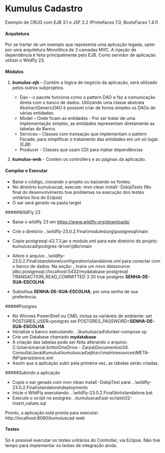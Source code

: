# Kumulus Cadastro
Exemplo de CRUD com EJB 3.1 e JSF 2.2 (Primefaces 7.0, BootsFaces 1.4.1)

#### Arquitetura
Por se trartar de um exemplo que representa uma aplicação legada, optei por uma arquitetura Monolítica de 3 camadas MVC.
A injeção de dependência é feita principalmente pelo EJB.
Como servidor de aplicação utilizei o Wildfly 23.

#### Módulos
1. **kumulus-ejb** – Contém a lógica de negócio da aplicação, será utilizado pelos outros subprojetos. 
	- Dao – o pacote funciona como o pattern DAO e faz a comunicação direta com o banco de dados. Utilizando uma classe abstrata AbstractGenericDAO é possível criar de forma simples os DAOs de várias entidades.
	- Model – Onde ficam as entidades - Por ser tratar de uma implementação simples, as entidades representam diretamente as tabelas do Banco.
	- Services – Classes com transação que implementam o pattern Facade, para simplificar o tratamento das entidades em um só lugar. (EJB)
	- Producer - Classes que usam CDI para injetar dependências
	
2. **kumulus-web** - Contém os controllers e as páginas da aplicação.

#### Compilar e Executar

- Baixe o código, clonando o projeto ou baixando os fontes;
- No diretório kumuluscad, execute: mvn clean install -DskipTests (No final do desenvolvimento tive problemas na execução dos testes unitários fora do Eclpse)
- O ear será gerado na pasta target

#####WildFly 23
- Baixe o wildfly 23 em https://www.wildfly.org/downloads/
- Crie o diretório ..\wildfly-23.0.2.Final\modules\org\postgresql\main
- Copie postgresql-42.7.3.jar e module.xml para este diretório do projeto: kumuluscad\postgres-driver\jdbc\main
- Altere o arquivo ..\wildfly-23.0.2.Final\standalone\configuration\standalone.xml para conectar com o banco de dados:
	Na seção: <subsystem xmlns="urn:jboss:domain:datasources:6.0">, insira um novo datasource:
	<datasource jta="true" jndi-name="java:jboss/datasources/MyPostgresDS" pool-name="MyPostgresDS" enabled="true" use-java-context="true">
                    <connection-url>jdbc:postgresql://localhost:5432/mydatabase</connection-url>
                    <driver>postgresql</driver>
                    <transaction-isolation>TRANSACTION_READ_COMMITTED</transaction-isolation>
                    <pool>
                        <min-pool-size>3</min-pool-size>
                        <max-pool-size>20</max-pool-size>
                        <prefill>true</prefill>
                    </pool>
                    <security>
                        <user-name>postgres</user-name>
                        <password>**SENHA-DE-SUA-ESCOLHA**</password>
                    </security>
                </datasource>
				
- Subistitua **SENHA-DE-SUA-ESCOLHA**, por uma senha de sua preferência.

#####Postgres
- No Winows PowerShell ou CMD, inclua as variáveis de ambiente:
set POSTGRES_USER=postgres
set POSTGRES_PASSWORD=**SENHA-DE-SUA-ESCOLHA**
- Inicialize o banco executando: ..\kumuluscad\docker-compose up
- Crie um Database chamado **mydatabase**
- A criação das tabelas pode ser feita alterando o arquivo: C:\Users\marcel.britto\OneDrive - Zarpa\Documentos\04. Consulta\Java\Kumulus\kumuluscad\ejb\src\main\resources\META-INF\persistence.xml
	<property name="hibernate.hbm2ddl.auto" value="create" />
- Assim que a aplicação subir pela primeira vez, as tabelas serão criadas.
	
#####Subindo a aplicação
- Copie o ear gerado com mvn clean install -DskipTest para: ..\wildfly-23.0.2.Final\standalone\deployments
- Inicie o WildFly executando: ..\wildfly-23.0.2.Final\bin\standalone.bat
- Execute o script no postgres: ..kumuluscad\sql-scripts\02-insert_values.sql

Pronto, a aplicação está pronta para executar: http://localhost:8080/kumuluscad-web




#### Testes
Só é possível executar os testes unitários do Controller, via Eclipse.
Não tive tempo para implementar os testes de integração ainda.
